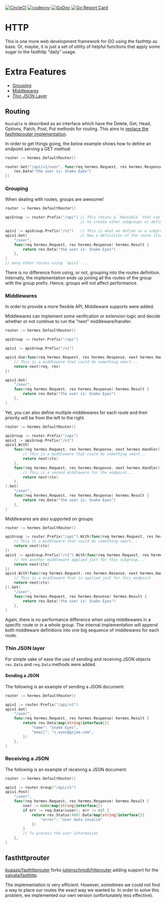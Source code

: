 [![CircleCI](https://circleci.com/gh/lab259/hermes.svg?style=shield)](https://circleci.com/gh/lab259/hermes)
[![codecov](https://codecov.io/gh/lab259/hermes/branch/master/graph/badge.svg)](https://codecov.io/gh/lab259/hermes)
[![GoDoc](https://godoc.org/github.com/lab259/hermes?status.svg)](http://godoc.org/github.com/lab259/hermes)
[![Go Report Card](https://goreportcard.com/badge/github.com/lab259/hermes)](https://goreportcard.com/report/github.com/lab259/hermes)

# HTTP

This is one more web development framework for GO using the fasthttp as base.
Or, maybe, it is just a set of utility of helpful functions that apply some
sugar to the fasthttp "daily" usage.

# Extra Features

- [Grouping](#grouping)
- [Middlewares](#middlewares)
- [Thin JSON Layer](#thin-json-layer)

## Routing

`Routable` is described as an interface which have the Delete, Get, Head,
Options, Patch, Post, Put methods for routing. This aims to [replace the
fasthttprouter implementation](#fasthttprouter).

In order to get things going, the below example shows how to define an endpoint
serving a GET method:

```go
router := hermes.DefaultRouter()

router.Get("/api/v1/user", func(req hermes.Request, res hermes.Response) hermes.Result {
	res.Data("the user is: Snake Eyes")
})
```

### Grouping

When dealing with routes, groups are awesome!

```go
router := hermes.DefaultRouter()

apiGroup := router.Prefix("/api") // This retuns a `Routable` that can be used
                                  // to create other subgroups or define routes.

apiv1 := apiGroup.Prefix("/v1")   // This is what we define as a subgroup.
apiv1.Get(                        // Now a definition of the route itself.
	"/user",
	func(req hermes.Request, res hermes.Response) hermes.Result {
		return res.Data("the user is: Snake Eyes")
	},
)
// many other routes using `apiv1` ...
```

There is no difference from using, or not, grouping into the routes definition.
Internally, the implementation ends up joining all the routes of the group with
the group prefix. Hence, groups will not affect performance.

### Middlewares

In order to provide a more flexible API, Middleware supports were added.

Middlewares can implement some verification or extension logic and decide
whether or not continue to run the "next" middleware/handler.

```go
router := hermes.DefaultRouter()

apiGroup := router.Prefix("/api")

apiv1 := apiGroup.Prefix("/v1")

apiv1.Use(func(req hermes.Request, res hermes.Response, next hermes.Handler) hermes.Result {
	// This is a middleware that could do something smart...
	return next(req, res)
})

apiv1.Get(
	"/user",
	func(req hermes.Request, res hermes.Response) hermes.Result {
		return res.Data("the user is: Snake Eyes")
	},
)
```

Yet, you can also define multiple middlewares for each route and their priority
will be from the left to the right.

```go
router := hermes.DefaultRouter()

apiGroup := router.Prefix("/api")
apiv1 := apiGroup.Prefix("/v1")
apiv1.With(
	func(req hermes.Request, res hermes.Response, next hermes.Handler) hermes.Result {
		// This is a middleware that could do something smart...
		return next(ctx)
	},
	func(req hermes.Request, res hermes.Response, next hermes.Handler) hermes.Result {
		// This is a second middleware for the endpoint...
		return next(ctx)
	},
).Get(
	"/user",
	func(req hermes.Request, res hermes.Response) hermes.Result {
		return res.Data("the user is: Snake Eyes")
	},
)
```

Middlewares are also supported on groups:

```go
router := hermes.DefaultRouter()

apiGroup := router.Prefix("/api").With(func(req hermes.Request, res hermes.Resonse, next hermes.Handler) hermes.Result {
	// This is a middleware that could do something smart...
	return next(ctx)
})
apiv1 := apiGroup.Prefix("/v1").With(func(req hermes.Request, res hermes.Resonse, next hermes.Handler) hermes.Result {
	// Yet another middleware applied just for this subgroup...
	return next(ctx)
})
apiv1.With(func(req hermes.Request, res hermes.Resonse, next hermes.Handler) hermes.Result {
	// This is a middleware that is applied just for this endpoint
	return next(ctx)
}).Get(
	"/user",
	func(req hermes.Request, res hermes.Resonse) hermes.Result {
		return res.Data("the user is: Snake Eyes")
	},
)
```

Again, there is no performance difference when using middlewares in a specific
route or in a whole group. The internal implementation will append both
middleware definitions into one big sequence of middlewares for each route.

### Thin JSON layer

For simple sake of ease the use of sending and receiving JSON objects `res.Data`
and `req.Data` methods were added.

#### Sending a JSON

The following is an example of sending a JSON document:

```go
router := hermes.DefaultRouter()

apiv1 := router.Prefix("/api/v1")
apiv1.Get(
	"/user",
	func(req hermes.Request, res hermes.Response) hermes.Result {
		return res.Data(map[string]interface{}{
			"name": "Snake Eyes",
			"email": "s.eyes@gijoe.com",
		})
	},
)
```

### Receiving a JSON

The following is an example of receiving a JSON document:

```go
router := hermes.DefaultRouter()

apiv1 := router.Group("/api/v1")
apiv1.Post(
	"/user",
	func(req hermes.Request, res hermes.Response) hermes.Result {
		user := make(map[string]interface{})
		if err := req.Data(&user); err != nil {
			return res.Status(400).Data(map[string]interface{}{
				"error": "user data invalid"
			})
		}
		// To process the user information
	},
)
```

## fasthttprouter

[buaazp/fasthttprouter](https://github.com/buaazp/fasthttprouter) forks
[julienschmidt/httprouter](https://github.com/julienschmidt/httprouter) adding
support for the [valyala/fasthttp](https://github.com/valyala/fasthttp).

The implementation is very efficient. However, sometimes we could not find a way
to place our routes the exact way we wanted to. In order to solve this problem,
we implemented our own version (unfortunately less effective).
